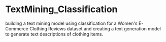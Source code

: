# TextMining_Classification
building a text mining model using classification for a Women's E-Commerce Clothing Reviews dataset and creating a text generation model to generate text descriptions of clothing items.
